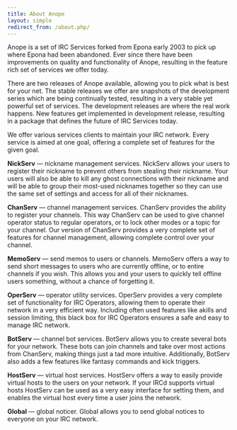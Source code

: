 ```yaml
---
title: About Anope
layout: simple
redirect_from: /about.php/
---
```

Anope is a set of IRC Services forked from Epona early 2003 to pick up where Epona had been abandoned. Ever since there have been improvements on quality and functionality of Anope, resulting in the feature rich set of services we offer today.

There are two releases of Anope available, allowing you to pick what is best for your net. The stable releases we offer are snapshots of the development series which are being continually tested, resulting in a very stable yet powerful set of services. The development releases are where the real work happens. New features get implemented in development release, resulting in a package that defines the future of IRC Services today.

We offer various services clients to maintain your IRC network. Every service is aimed at one goal, offering a complete set of features for the given goal.

**NickServ** &mdash; nickname management services. NickServ allows your users to register their nickname to prevent others from stealing their nickname. Your users will also be able to kill any ghost connections with their nickname and will be able to group their most-used nicknames together so they can use the same set of settings and access for all of their nicknames.

**ChanServ** &mdash; channel management services. ChanServ provides the ability to register your channels. This way ChanServ can be used to give channel operator status to regular operators, or to lock other modes or a topic for your channel. Our version of ChanServ provides a very complete set of features for channel management, allowing complete control over your channel.

**MemoServ** &mdash; send memos to users or channels. MemoServ offers a way to send short messages to users who are currently offline, or to entire channels if you wish. This allows you and your users to quickly tell offline users something, without a chance of forgetting it.

**OperServ** &mdash; operator utility services. OperServ provides a very complete set of functionality for IRC Operators, allowing them to operate their network in a very efficient way. Including often used features like akills and session limiting, this black box for IRC Operators ensures a safe and easy to manage IRC network.

**BotServ** &mdash; channel bot services. BotServ allows you to create several bots for your network. These bots can join channels and take over most actions from ChanServ, making things just a tad more intuitive. Additionally, BotServ also adds a few features like fantasy commands and kick triggers.

**HostServ** &mdash; virtual host services. HostServ offers a way to easily provide virtual hosts to the users on your network. If your IRCd supports virtual hosts HostServ can be used as a very easy interface for setting them, and enables the virtual host every time a user joins the network.

**Global** &mdash; global noticer. Global allows you to send global notices to everyone on your IRC network.
